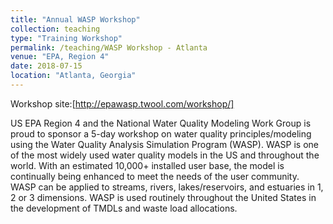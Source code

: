 ```yaml
---
title: "Annual WASP Workshop"
collection: teaching
type: "Training Workshop"
permalink: /teaching/WASP Workshop - Atlanta
venue: "EPA, Region 4"
date: 2018-07-15
location: "Atlanta, Georgia"
---
```


Workshop site:[http://epawasp.twool.com/workshop/]

US EPA Region 4 and the National Water Quality Modeling Work Group is proud to sponsor a 5-day workshop on water quality principles/modeling using the Water Quality Analysis Simulation Program (WASP). WASP is one of the most widely used water quality models in the US and throughout the world. With an estimated 10,000+ installed user base, the model is continually being enhanced to meet the needs of the user community. 
WASP can be applied to streams, rivers, lakes/reservoirs, and estuaries in 1, 2 or 3 dimensions. WASP is used routinely throughout the United States in the development of TMDLs and waste load allocations.
